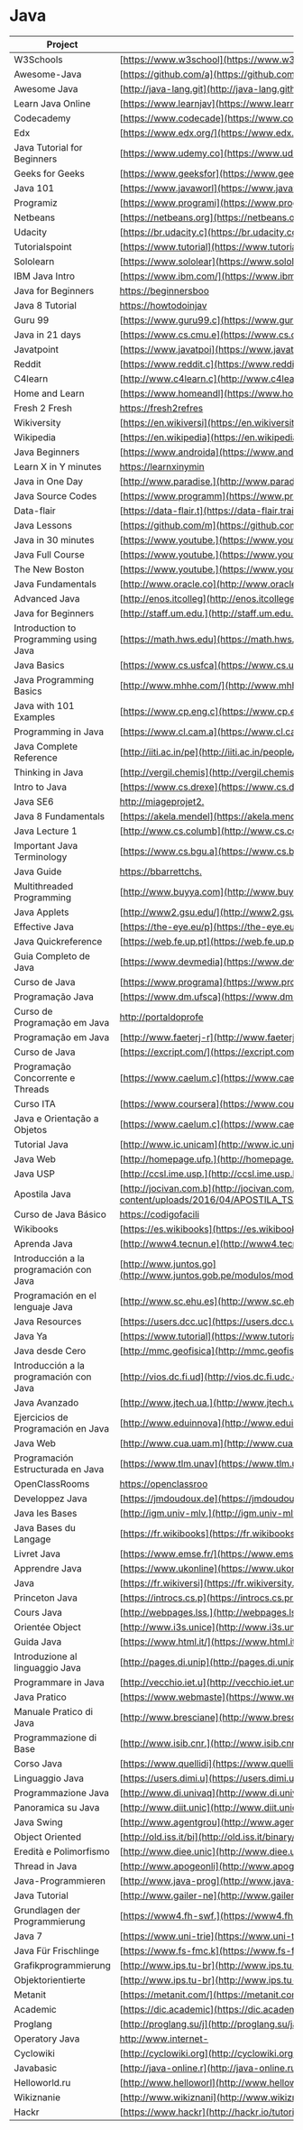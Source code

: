 # Java

| Project                                 | URL                                                                                                                           | Language |
|-----------------------------------------|--------------------------------------------------------------------------------------------------------------------------------------|----------|
| W3Schools                               | [https://www.w3school](https://www.w3schools.com/java/default.asp)                                                                   | EN       |
| Awesome-Java                            | [https://github.com/a](https://github.com/akullpp/awesome-java)                                                                      | EN       |
| Awesome Java                            | [http://java-lang.git](http://java-lang.github.io/awesome-java/)                                                                     | EN       |
| Learn Java Online                       | [https://www.learnjav](https://www.learnjavaonline.org/)                                                                             | EN       |
| Codecademy                              | [https://www.codecade](https://www.codecademy.com/learn/learn-java)                                                                  | EN       |
| Edx                                     | [https://www.edx.org/](https://www.edx.org/course/learn-to-program-in-java-1)                                                        | EN       |
| Java Tutorial for Beginners             | [https://www.udemy.co](https://www.udemy.com/java-tutorial/)                                                                         | EN       |
| Geeks for Geeks                         | [https://www.geeksfor](https://www.geeksforgeeks.org/java-how-to-start-learning-java/)                                               | EN       |
| Java 101                                | [https://www.javaworl](https://www.javaworld.com/article/2076075/learn-java/core-java-learn-java-from-the-ground-up.html)            | EN       |
| Programiz                               | [https://www.programi](https://www.programiz.com/java-programming)                                                                   | EN       |
| Netbeans                                | [https://netbeans.org](https://netbeans.org/kb/articles/learn-java.html)                                                             | EN       |
| Udacity                                 | [https://br.udacity.c](https://br.udacity.com/course/java-programming-basics--ud282)                                                 | PT       |
| Tutorialspoint                          | [https://www.tutorial](https://www.tutorialspoint.com/java/)                                                                         | EN       |
| Sololearn                               | [https://www.sololear](https://www.sololearn.com/Course/Java/)                                                                       | EN       |
| IBM Java Intro                          | [https://www.ibm.com/](https://www.ibm.com/developerworks/java/tutorials/j-introtojava1/index.html)                                  | EN       |
| Java for Beginners                      | [https://beginnersboo](https://beginnersbook.com/java-tutorial-for-beginners-with-examples/)                                         | EN       |
| Java 8 Tutorial                         | [https://howtodoinjav](https://howtodoinjava.com/java-8-tutorial/)                                                                   | EN       |
| Guru 99                                 | [https://www.guru99.c](https://www.guru99.com/java-tutorial.html)                                                                    | EN       |
| Java in 21 days                         | [https://www.cs.cmu.e](https://www.cs.cmu.edu/afs/cs.cmu.edu/user/gchen/www/download/java/LearnJava.pdf)                             | EN       |
| Javatpoint                              | [https://www.javatpoi](https://www.javatpoint.com/java-tutorial)                                                                     | EN       |
| Reddit                                  | [https://www.reddit.c](https://www.reddit.com/r/learnjava/)                                                                          | EN       |
| C4learn                                 | [http://www.c4learn.c](http://www.c4learn.com/javaprogramming/)                                                                      | EN       |
| Home and Learn                          | [https://www.homeandl](https://www.homeandlearn.co.uk/java/java.html)                                                                | EN       |
| Fresh 2 Fresh                           | [https://fresh2refres](https://fresh2refresh.com/java-tutorial/)                                                                     | EN       |
| Wikiversity                             | [https://en.wikiversi](https://en.wikiversity.org/wiki/Learning_Java)                                                                | EN       |
| Wikipedia                               | [https://en.wikipedia](https://en.wikipedia.org/wiki/Java_(programming_language))                                                    | EN       |
| Java Beginners                          | [https://www.androida](https://www.androidauthority.com/java-tutorial-beginners-2-582147/)                                           | EN       |
| Learn X in Y minutes                    | [https://learnxinymin](https://learnxinyminutes.com/docs/java/)                                                                      | EN       |
| Java in One Day                         | [http://www.paradise.](http://www.paradise.caltech.edu/cook/Workshop/Java/Overview.html)                                             | EN       |
| Java Source Codes                       | [https://www.programm](https://www.programmingsimplified.com/java-source-codes)                                                      | EN       |
| Data-flair                              | [https://data-flair.t](https://data-flair.training/blogs/java-tutorial/)                                                             | EN       |
| Java Lessons                            | [https://github.com/m](https://github.com/mafudge/LearnJava)                                                                         | EN       |
| Java in 30 minutes                      | [https://www.youtube.](https://www.youtube.com/watch?v=WPvGqX-TXP0)                                                                  | EN       |
| Java Full Course                        | [https://www.youtube.](https://www.youtube.com/watch?v=grEKMHGYyns)                                                                  | EN       |
| The New Boston                          | [https://www.youtube.](https://www.youtube.com/watch?v=Hl-zzrqQoSE&list=PLFE2CE09D83EE3E28)                                          | EN       |
| Java Fundamentals                       | [http://www.oracle.co](http://www.oracle.com/events/global/en/java-outreach/resources/java-a-beginners-guide-1720064.pdf)            | EN       |
| Advanced Java                           | [http://enos.itcolleg](http://enos.itcollege.ee/~jpoial/allalaadimised/reading/Advanced-java.pdf)                                    | EN       |
| Java for Beginners                      | [http://staff.um.edu.](http://staff.um.edu.mt/__data/assets/pdf_file/0010/57169/jn.pdf)                                              | EN       |
| Introduction to Programming using Java  | [https://math.hws.edu](https://math.hws.edu/eck/cs124/downloads/javanotes6-linked.pdf)                                               | EN       |
| Java Basics                             | [https://www.cs.usfca](https://www.cs.usfca.edu/~parrt/doc/java/JavaBasics-notes.pdf)                                                | EN       |
| Java Programming Basics                 | [http://www.mhhe.com/](http://www.mhhe.com/engcs/compsci/wu2/information/olc/pdf/powerpoint/ppt_ch2.pdf)                             | EN       |
| Java with 101 Examples                  | [https://www.cp.eng.c](https://www.cp.eng.chula.ac.th/books/wp-content/uploads/sites/5/2018/01/java101.pdf)                          | EN       |
| Programming in Java                     | [https://www.cl.cam.a](https://www.cl.cam.ac.uk/teaching/2006/ProgJava/java.pdf)                                                     | EN       |
| Java Complete Reference                 | [http://iiti.ac.in/pe](http://iiti.ac.in/people/~tanimad/JavaTheCompleteReference.pdf)                                               | EN       |
| Thinking in Java                        | [http://vergil.chemis](http://vergil.chemistry.gatech.edu/resources/programming/pdf/TIJ2.pdf)                                        | EN       |
| Intro to Java                           | [https://www.cs.drexe](https://www.cs.drexel.edu/~spiros/teaching/java.pdf)                                                          | EN       |
| Java SE6                                | [http://miageprojet2.](http://miageprojet2.unice.fr/@api/deki/files/1384/=D61748GC11_EP.pdf)                                         | EN       |
| Java 8 Fundamentals                     | [https://akela.mendel](https://akela.mendelu.cz/~xkedrout/Beginning%20Java%208%20Fundamentals.pdf)                                   | EN       |
| Java Lecture 1                          | [http://www.cs.columb](http://www.cs.columbia.edu/~boyaci/courses/w3101_spring_09/Java_Lecture_1.pdf)                                | EN       |
| Important Java Terminology              | [https://www.cs.bgu.a](https://www.cs.bgu.ac.il/~ipc151/wiki.files/Class_Java_2.pdf)                                                 | EN       |
| Java Guide                              | [https://bbarrettchs.](https://bbarrettchs.weebly.com/uploads/3/7/7/8/37782575/lvp_java_text.pdf)                                    | EN       |
| Multithreaded Programming               | [http://www.buyya.com](http://www.buyya.com/java/Chapter14.pdf)                                                                      | EN       |
| Java Applets                            | [http://www2.gsu.edu/](http://www2.gsu.edu/~matpxp/SwIG/talks/java_applets.pdf)                                                      | EN       |
| Effective Java                          | [https://the-eye.eu/p](https://the-eye.eu/public/Books/IT%20Various/Effective%20Java%2C%202nd%20Edition.pdf)                         | EN       |
| Java Quickreference                     | [https://web.fe.up.pt](https://web.fe.up.pt/~aaguiar/teaching/pc/Java-QuickReferenceGuide.pdf)                                       | EN       |
| Guia Completo de Java                   | [https://www.devmedia](https://www.devmedia.com.br/guia/linguagem-java/38169)                                                        | PT       |
| Curso de Java                           | [https://www.programa](https://www.programacaoprogressiva.net/2012/08/curso-de-java.html)                                            | PT       |
| Programação Java                        | [https://www.dm.ufsca](https://www.dm.ufscar.br/profs/waldeck/curso/java/)                                                           | PT       |
| Curso de Programação em Java            | [http://portaldoprofe](http://portaldoprofessor.mec.gov.br/storage/materiais/0000014210.pdf)                                         | PT       |
| Programação em Java                     | [http://www.faeterj-r](http://www.faeterj-rio.edu.br/downloads/bbv/0031.pdf)                                                         | PT       |
| Curso de Java                           | [https://excript.com/](https://excript.com/curso-de-java.html)                                                                       | PT       |
| Programação Concorrente e Threads       | [https://www.caelum.c](https://www.caelum.com.br/apostila-java-orientacao-objetos/apendice-programacao-concorrente-e-threads/)       | PT       |
| Curso ITA                               | [https://www.coursera](https://www.coursera.org/learn/orientacao-a-objetos-com-java)                                                 | PT       |
| Java e Orientação a Objetos             | [https://www.caelum.c](https://www.caelum.com.br/download/caelum-java-objetos-fj11.pdf)                                              | PT       |
| Tutorial Java                           | [http://www.ic.unicam](http://www.ic.unicamp.br/~cmrubira/JAVATUT14PDF.pdf)                                                          | PT       |
| Java Web                                | [http://homepage.ufp.](http://homepage.ufp.pt/lmbg/textos/java_intro.pdf)                                                            | PT       |
| Java USP                                | [http://ccsl.ime.usp.](http://ccsl.ime.usp.br/files/books/intro-java-cc.pdf)                                                         | PT       |
| Apostila Java                           | [http://jocivan.com.b](http://jocivan.com.br/portal/wp-content/uploads/2016/04/APOSTILA_TS_DESENVOLVIMENTO_DE_SISTEMAS_Java.pdf)     | PT       |
| Curso de Java Básico                    | [https://codigofacili](https://codigofacilito.com/cursos/JAVA)                                                                       | ES       |
| Wikibooks                               | [https://es.wikibooks](https://es.wikibooks.org/wiki/Programaci%C3%B3n_en_Java)                                                      | ES       |
| Aprenda Java                            | [http://www4.tecnun.e](http://www4.tecnun.es/asignaturas/Informat1/AyudaInf/aprendainf/Java/Java2.pdf)                               | ES       |
| Introducción a la programación con Java | [http://www.juntos.go](http://www.juntos.gob.pe/modulos/mod_legal/archivos/1NTR0DUCC10N%20%204%20L4%209R06R4M4C10N%20C0N%20J4V4.pdf) | ES       |
| Programación en el lenguaje Java        | [http://www.sc.ehu.es](http://www.sc.ehu.es/sbweb/fisica/cursoJava/Intro.htm)                                                        | ES       |
| Java Resources                          | [https://users.dcc.uc](https://users.dcc.uchile.cl/~lmateu/Java/)                                                                    | ES       |
| Java Ya                                 | [https://www.tutorial](https://www.tutorialesprogramacionya.com/javaya/ing)                                                          | ES       |
| Java desde Cero                         | [http://mmc.geofisica](http://mmc.geofisica.unam.mx/cursos/mcst-2007-II/Java/Java%20desde%20Cero.pdf)                                | ES       |
| Introducción a la programación con Java | [http://vios.dc.fi.ud](http://vios.dc.fi.udc.es/tp/ficheiros/java08.pdf)                                                             | ES       |
| Java Avanzado                           | [http://www.jtech.ua.](http://www.jtech.ua.es/j2ee/publico/lja-2012-13/wholesite.pdf)                                                | ES       |
| Ejercicios de Programación en Java      | [http://www.eduinnova](http://www.eduinnova.es/monografias2011/ene2011/java.pdf)                                                     | ES       |
| Java Web                                | [http://www.cua.uam.m](http://www.cua.uam.mx/pdfs/revistas_electronicas/libros-electronicos/2017/java/Java.pdf)                      | ES       |
| Programación Estructurada en Java       | [https://www.tlm.unav](https://www.tlm.unavarra.es/pluginfile.php/25152/mod_resource/content/0/apuntes_java.pdf)                     | ES       |
| OpenClassRooms                          | [https://openclassroo](https://openclassrooms.com/fr/courses/26832-apprenez-a-programmer-en-java)                                    | FR       |
| Developpez Java                         | [https://jmdoudoux.de](https://jmdoudoux.developpez.com/cours/developpons/java/)                                                     | FR       |
| Java les Bases                          | [http://igm.univ-mlv.](http://igm.univ-mlv.fr/~duris/JAVA/IR1/JavaLesBases.pdf)                                                      | FR       |
| Java Bases du Langage                   | [https://fr.wikibooks](https://fr.wikibooks.org/wiki/Programmation_Java/Bases_du_langage)                                            | FR       |
| Livret Java                             | [https://www.emse.fr/](https://www.emse.fr/~picard/cours/1A/java/livretJava.pdf)                                                     | FR       |
| Apprendre Java                          | [https://www.ukonline](https://www.ukonline.be/cours/java/apprendre-java)                                                            | FR       |
| Java                                    | [https://fr.wikiversi](https://fr.wikiversity.org/wiki/Java)                                                                         | FR       |
| Princeton Java                          | [https://introcs.cs.p](https://introcs.cs.princeton.edu/java/home/)                                                                  | EN       |
| Cours Java                              | [http://webpages.lss.](http://webpages.lss.supelec.fr/perso/hugues.mounier/Teaching/Java_files/JCours/polyBasesJavaHM.pdf)           | FR       |
| Orientée Object                         | [http://www.i3s.unice](http://www.i3s.unice.fr/~provilla/poo/resources/pdf/cours_01.pdf)                                             | FR       |
| Guida Java                              | [https://www.html.it/](https://www.html.it/guide/guida-java/)                                                                        | IT       |
| Introduzione al linguaggio Java         | [http://pages.di.unip](http://pages.di.unipi.it/milazzo/teaching/AA1314-ProgJava/slides/2-Intro-Java.pdf)                            | IT       |
| Programmare in Java                     | [http://vecchio.iet.u](http://vecchio.iet.unipi.it/programmazione-avanzata/files/2015/10/VolumeI.pdf)                                | IT       |
| Java Pratico                            | [https://www.webmaste](https://www.webmasterpoint.org/programmazione/java/java-pratico/)                                             | IT       |
| Manuale Pratico di Java                 | [http://www.bresciane](http://www.brescianet.com/appunti/riservata/ManualePraticoJava.pdf)                                           | IT       |
| Programmazione di Base                  | [http://www.isib.cnr.](http://www.isib.cnr.it/Paolo.Bison/didattica/corsojava/javabookA.pdf)                                         | IT       |
| Corso Java                              | [https://www.quellidi](https://www.quellidiinformatica.org/upload/49/0/CorsoJava.pdf)                                                | IT       |
| Linguaggio Java                         | [https://users.dimi.u](https://users.dimi.uniud.it/~demis.ballis/java-slides.pdf)                                                    | IT       |
| Programmazione Java                     | [http://www.di.univaq](http://www.di.univaq.it/romina.eramo/tlp/docs/13-Java.pdf)                                                    | IT       |
| Panoramica su Java                      | [http://www.diit.unic](http://www.diit.unict.it/users/alongheu/lingtlc/aa1011/lezione03_introjava.pdf)                               | IT       |
| Java Swing                              | [http://www.agentgrou](http://www.agentgroup.unimore.it/Zambonelli/didattica/reti/Java/JavaSwing.pdf)                                | IT       |
| Object Oriented                         | [http://old.iss.it/bi](http://old.iss.it/binary/fisr/cont/manualejava.1182947207.pdf)                                                | IT       |
| Eredità e Polimorfismo                  | [http://www.diee.unic](http://www.diee.unica.it/~armano/LPO1/pdf/lezione040428.pdf)                                                  | IT       |
| Thread in Java                          | [http://www.apogeonli](http://www.apogeonline.com/2006/libri/88-503-2397-2/ebook/pdf/2397_Cap18.pdf)                                 | IT       |
| Java-Programmieren                      | [http://www.java-prog](http://www.java-programmieren.com/)                                                                           | DE       |
| Java Tutorial                           | [http://www.gailer-ne](http://www.gailer-net.de/tutorials/java/java-toc.html)                                                        | DE       |
| Grundlagen der Programmierung           | [https://www4.fh-swf.](https://www4.fh-swf.de/media/java.pdf)                                                                        | DE       |
| Java 7                                  | [https://www.uni-trie](https://www.uni-trier.de/fileadmin/urt/doku/java/v70/Java7.pdf)                                               | DE       |
| Java Für Frischlinge                    | [https://www.fs-fmc.k](https://www.fs-fmc.kit.edu/sites/default/files/toolbox/Zusammenfassung_0.pdf)                                 | DE       |
| Grafikprogrammierung                    | [http://www.ips.tu-br](http://www.ips.tu-braunschweig.de/struckmann/prog12/grafik.pdf)                                               | DE       |
| Objektorientierte                       | [http://www.ips.tu-br](http://www.ips.tu-braunschweig.de/struckmann/prog12/objekt.pdf)                                               | DE       |
| Metanit                                 | [https://metanit.com/](https://metanit.com/java/tutorial/)                                                                           | RU       |
| Academic                                | [https://dic.academic](https://dic.academic.ru/dic.nsf/ruwiki/1219341)                                                               | RU       |
| Proglang                                | [http://proglang.su/j](http://proglang.su/javahttps://www.programiz.com/c-programming)                                               | RU       |
| Operatory Java                          | [http://www.internet-](http://www.internet-technologies.ru/articles/operatory-java.html)                                             | RU       |
| Cyclowiki                               | [http://cyclowiki.org](http://cyclowiki.org/wiki/Java)                                                                               | RU       |
| Javabasic                               | [http://java-online.r](http://java-online.ru/java-basic.xhtml)                                                                       | RU       |
| Helloworld.ru                           | [http://www.helloworl](http://www.helloworld.ru/texts/comp/lang/java/java/03.htm)                                                    | RU       |
| Wikiznanie                              | [http://www.wikiznani](http://www.wikiznanie.ru/wp/index.php/Java)                                                                   | RU       |
| Hackr                              | [https://www.hackr](http://hackr.io/tutorials/learn-python)                                                                   | RU       |
